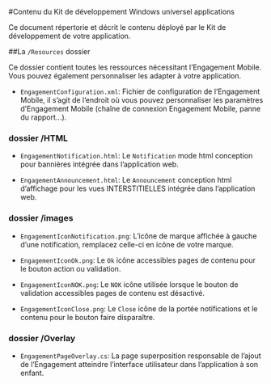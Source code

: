 <properties 
    pageTitle="Contenu du Kit de développement Windows universel applications" 
    description="En savoir plus sur le contenu du Kit de développement Windows universel applications pour Azure Mobile Engagement"                    
    services="mobile-engagement" 
    documentationCenter="mobile" 
    authors="piyushjo" 
    manager="dwrede" 
    editor="" />

<tags 
    ms.service="mobile-engagement" 
    ms.workload="mobile" 
    ms.tgt_pltfrm="mobile-windows-store" 
    ms.devlang="dotnet" 
    ms.topic="article" 
    ms.date="08/19/2016" 
    ms.author="piyushjo" />

#<a name="windows-universal-apps-sdk-content"></a>Contenu du Kit de développement Windows universel applications

Ce document répertorie et décrit le contenu déployé par le Kit de développement de votre application.

##<a name="the-resources-folder"></a>La `/Resources` dossier

Ce dossier contient toutes les ressources nécessitant l’Engagement Mobile. Vous pouvez également personnaliser les adapter à votre application.

- `EngagementConfiguration.xml`: Fichier de configuration de l’Engagement Mobile, il s’agit de l’endroit où vous pouvez personnaliser les paramètres d’Engagement Mobile (chaîne de connexion Engagement Mobile, panne du rapport...).

### <a name="html-folder"></a>dossier /HTML

- `EngagementNotification.html`: Le `Notification` mode html conception pour bannières intégrée dans l’application web.

- `EngagementAnnouncement.html`: Le `Announcement` conception html d’affichage pour les vues INTERSTITIELLES intégrée dans l’application web.

### <a name="images-folder"></a>dossier /images

- `EngagementIconNotification.png`: L’icône de marque affichée à gauche d’une notification, remplacez celle-ci en icône de votre marque.

- `EngagementIconOk.png`: Le `Ok` icône accessibles pages de contenu pour le bouton action ou validation.

- `EngagementIconNOK.png`: Le `NOK` icône utilisée lorsque le bouton de validation accessibles pages de contenu est désactivé.
 
- `EngagementIconClose.png`: Le `Close` icône de la portée notifications et le contenu pour le bouton faire disparaître.

### <a name="overlay-folder"></a>dossier /Overlay

- `EngagementPageOverlay.cs`: La page superposition responsable de l’ajout de l’Engagement atteindre l’interface utilisateur dans l’application à son enfant.
  
